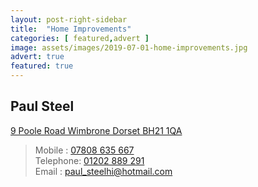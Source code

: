 ```yaml
---
layout: post-right-sidebar
title:  "Home Improvements"
categories: [ featured,advert ]
image: assets/images/2019-07-01-home-improvements.jpg
advert: true
featured: true
---
```


## Paul Steel
[9 Poole Road Wimbrone Dorset BH21 1QA](https://goo.gl/maps/t4XtNkjSZm3p3zaR6)


>Mobile   : [07808 635 667](tel:07808635667)<br>
>Telephone: [01202 889 291](tel:01202889291) <br>
>Email    : [paul_steelhi@hotmail.com](paul_steelhi@hotmail.com)